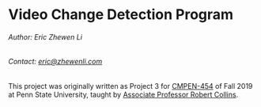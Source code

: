 # Video Change Detection Program

###### Author: Eric Zhewen Li

###### Contact: eric@zhewenli.com

This project was originally written as Project 3 for [CMPEN-454](http://www.cse.psu.edu/~rtc12/CSE486/) of Fall 2019 at Penn State University, taught by [Associate Professor Robert Collins](http://www.cse.psu.edu/~rtc12/).

